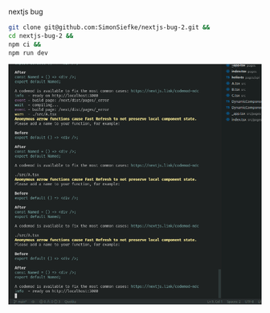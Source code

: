 nextjs bug

```sh
git clone git@github.com:SimonSiefke/nextjs-bug-2.git &&
cd nextjs-bug-2 &&
npm ci &&
npm run dev
```

![warning](./warning.png)
